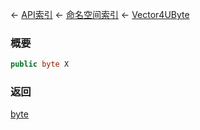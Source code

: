 ← [API索引](Api-Index) ← [命名空间索引](Namespace-Index) ← [Vector4UByte](VRageMath.Vector4UByte)

### 概要

```csharp
public byte X
```

### 返回

[byte](https://docs.microsoft.com/en-us/dotnet/api/System.Byte?view=netframework-4.6)


